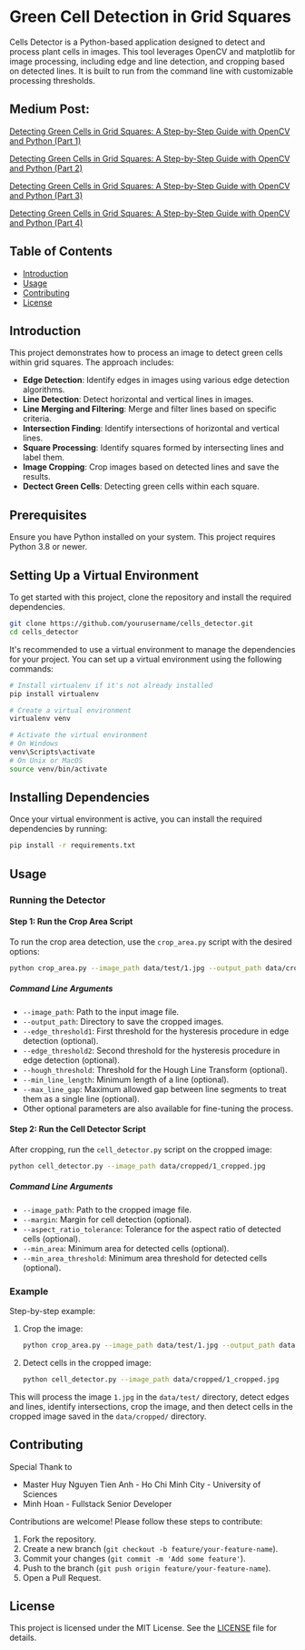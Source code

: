 # Green Cell Detection in Grid Squares

Cells Detector is a Python-based application designed to detect and process plant cells in images. This tool leverages OpenCV and matplotlib for image processing, including edge and line detection, and cropping based on detected lines. It is built to run from the command line with customizable processing thresholds.

## Medium Post:

[Detecting Green Cells in Grid Squares: A Step-by-Step Guide with OpenCV and Python (Part 1)](https://medium.com/@katanuki/analyzing-and-processing-grid-images-with-opencv-part-1-d5c42ab0703c)

[Detecting Green Cells in Grid Squares: A Step-by-Step Guide with OpenCV and Python (Part 2)](https://medium.com/@katanuki/analyzing-and-processing-grid-images-with-opencv-part-2-31408b5671a6)

[Detecting Green Cells in Grid Squares: A Step-by-Step Guide with OpenCV and Python (Part 3)](https://medium.com/@katanuki/detecting-green-cells-in-grid-squares-a-step-by-step-guide-with-opencv-and-python-part-3-9a22979846d4)

[Detecting Green Cells in Grid Squares: A Step-by-Step Guide with OpenCV and Python (Part 4)](https://medium.com/@katanuki/detecting-green-cells-in-grid-squares-a-step-by-step-guide-with-opencv-and-python-end-c7c75714219f)

## Table of Contents

- [Introduction](#introduction)
- [Usage](#usage)
- [Contributing](#contributing)
- [License](#license)

## Introduction

This project demonstrates how to process an image to detect green cells within grid squares. The approach includes:

- **Edge Detection**: Identify edges in images using various edge detection algorithms.
- **Line Detection**: Detect horizontal and vertical lines in images.
- **Line Merging and Filtering**: Merge and filter lines based on specific criteria.
- **Intersection Finding**: Identify intersections of horizontal and vertical lines.
- **Square Processing**: Identify squares formed by intersecting lines and label them.
- **Image Cropping**: Crop images based on detected lines and save the results.
- **Dectect Green Cells**: Detecting green cells within each square.

## Prerequisites

Ensure you have Python installed on your system. This project requires Python 3.8 or newer.

## Setting Up a Virtual Environment

To get started with this project, clone the repository and install the required dependencies.

```bash
git clone https://github.com/yourusername/cells_detector.git
cd cells_detector
```

It's recommended to use a virtual environment to manage the dependencies for your project. You can set up a virtual environment using the following commands:

```bash
# Install virtualenv if it's not already installed
pip install virtualenv

# Create a virtual environment
virtualenv venv

# Activate the virtual environment
# On Windows
venv\Scripts\activate
# On Unix or MacOS
source venv/bin/activate
```

## Installing Dependencies

Once your virtual environment is active, you can install the required dependencies by running:

```bash
pip install -r requirements.txt
```

## Usage

### Running the Detector

#### Step 1: Run the Crop Area Script

To run the crop area detection, use the `crop_area.py` script with the desired options:

```sh
python crop_area.py --image_path data/test/1.jpg --output_path data/cropped/
```

##### Command Line Arguments

- `--image_path`: Path to the input image file.
- `--output_path`: Directory to save the cropped images.
- `--edge_threshold1`: First threshold for the hysteresis procedure in edge detection (optional).
- `--edge_threshold2`: Second threshold for the hysteresis procedure in edge detection (optional).
- `--hough_threshold`: Threshold for the Hough Line Transform (optional).
- `--min_line_length`: Minimum length of a line (optional).
- `--max_line_gap`: Maximum allowed gap between line segments to treat them as a single line (optional).
- Other optional parameters are also available for fine-tuning the process.

#### Step 2: Run the Cell Detector Script

After cropping, run the `cell_detector.py` script on the cropped image:

```sh
python cell_detector.py --image_path data/cropped/1_cropped.jpg
```

##### Command Line Arguments

- `--image_path`: Path to the cropped image file.
- `--margin`: Margin for cell detection (optional).
- `--aspect_ratio_tolerance`: Tolerance for the aspect ratio of detected cells (optional).
- `--min_area`: Minimum area for detected cells (optional).
- `--min_area_threshold`: Minimum area threshold for detected cells (optional).

### Example

Step-by-step example:

1. Crop the image:
   ```sh
   python crop_area.py --image_path data/test/1.jpg --output_path data/cropped/
   ```

2. Detect cells in the cropped image:
   ```sh
   python cell_detector.py --image_path data/cropped/1_cropped.jpg
   ```

This will process the image `1.jpg` in the `data/test/` directory, detect edges and lines, identify intersections, crop the image, and then detect cells in the cropped image saved in the `data/cropped/` directory.

## Contributing

Special Thank to
- Master Huy Nguyen Tien Anh - Ho Chi Minh City - University of Sciences 
- Minh Hoan - Fullstack Senior Developer
  
Contributions are welcome! Please follow these steps to contribute:

1. Fork the repository.
2. Create a new branch (`git checkout -b feature/your-feature-name`).
3. Commit your changes (`git commit -m 'Add some feature'`).
4. Push to the branch (`git push origin feature/your-feature-name`).
5. Open a Pull Request.

## License

This project is licensed under the MIT License. See the [LICENSE](LICENSE) file for details.
